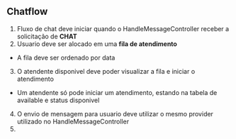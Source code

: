 ## Chatflow

1. Fluxo de chat deve iniciar quando o HandleMessageController receber a solicitação de **CHAT**
2. Usuario deve ser alocado em uma **fila de atendimento**
  * A fila deve ser ordenado por data
3. O atendente disponivel deve poder visualizar a fila e iniciar o atendimento
  * Um atendente só pode iniciar um atendimento, estando na tabela de available e status disponivel
4. O envio de mensagem para usuario deve utilizar o mesmo provider utilizado no HandleMessageController
5.
